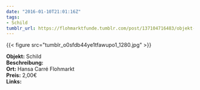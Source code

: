```yaml
---
date: "2016-01-10T21:01:16Z"
tags:
- Schild
tumblr_url: https://flohmarktfunde.tumblr.com/post/137104716483/objekt-schild-beschreibung-lorem-ipsum-ort
---
```

 {{< figure src="tumblr_o0sfdb44ye1tfawupo1_1280.jpg" >}}  

**Objekt:** Schild  
**Beschreibung:**   
**Ort:** Hansa Carré Flohmarkt  
**Preis:** 2,00€  
**Links:** 
